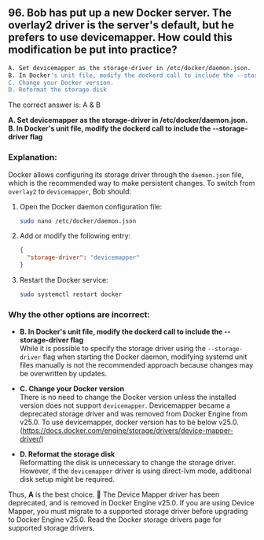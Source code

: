 ## 96. Bob has put up a new Docker server. The overlay2 driver is the server's default, but he prefers to use devicemapper. How could this modification be put into practice?
```sh
A. Set devicemapper as the storage-driver in /etc/docker/daemon.json.
B. In Docker's unit file, modify the dockerd call to include the --storage-driver flag
C. Change your Docker version.
D. Reformat the storage disk
```
The correct answer is: A & B

**A. Set devicemapper as the storage-driver in /etc/docker/daemon.json.**
**B. In Docker's unit file, modify the dockerd call to include the --storage-driver flag**

### Explanation:
Docker allows configuring its storage driver through the `daemon.json` file, which is the recommended way to make persistent changes. To switch from `overlay2` to `devicemapper`, Bob should:

1. Open the Docker daemon configuration file:
   ```bash
   sudo nano /etc/docker/daemon.json
   ```
2. Add or modify the following entry:
   ```json
   {
     "storage-driver": "devicemapper"
   }
   ```
3. Restart the Docker service:
   ```bash
   sudo systemctl restart docker
   ```

### Why the other options are incorrect:
- **B. In Docker's unit file, modify the dockerd call to include the --storage-driver flag**  
  While it is possible to specify the storage driver using the `--storage-driver` flag when starting the Docker daemon, modifying systemd unit files manually is not the recommended approach because changes may be overwritten by updates.

- **C. Change your Docker version**  
  There is no need to change the Docker version unless the installed version does not support `devicemapper`. Devicemapper became a deprecated storage driver and was removed from Docker Engine from v25.0. To use devicemapper, docker version has to be below v25.0. (https://docs.docker.com/engine/storage/drivers/device-mapper-driver/)

- **D. Reformat the storage disk**  
  Reformatting the disk is unnecessary to change the storage driver. However, if the `devicemapper` driver is using direct-lvm mode, additional disk setup might be required.

Thus, **A** is the best choice. 🚀
The Device Mapper driver has been deprecated, and is removed in Docker Engine v25.0. If you are using Device Mapper, you must migrate to a supported storage driver before upgrading to Docker Engine v25.0. Read the Docker storage drivers page for supported storage drivers.
